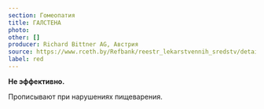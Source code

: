 ```yaml
---
section: Гомеопатия
title: ГАЛСТЕНА
photo:
other: []
producer: Richard Bittner AG, Австрия
source: https://www.rceth.by/Refbank/reestr_lekarstvennih_sredstv/details/5041_01_04_06_11_16
label: red
---
```


**Не эффективно.**

Прописывают при нарушениях пищеварения.
